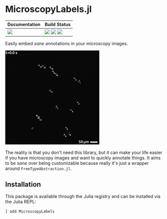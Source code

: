 # MicroscopyLabels.jl

| **Documentation**                 | **Build Status**                                              |
|:----------------------------------|:--------------------------------------------------------------|
| [![][docs-dev-img]][docs-dev-url] | [![][status-img]][status-url] [![][travis-img]][travis-url] [![][codecov-img]][codecov-url] |

Easily embed *sane* annotations in your microscopy images. 

![](assets/labeled_image.gif)

The reality is that you don't need this library, but it can make your life
easier if you have microscopy images and want to quickly annotate things. It
aims to be *sane* over being customizable because really it's just a wrapper
around `FreeTypeAbstraction.jl`.

## Installation

This package is available through the Julia registry and can be installed via the Julia REPL:

```julia
] add MicroscopyLabels
```

[docs-dev-img]: https://img.shields.io/badge/docs-dev-blue.svg
[docs-dev-url]: https://tamasnagy.com/MicroscopyLabels.jl/dev

[travis-img]: https://travis-ci.com/tlnagy/MicroscopyLabels.jl.svg?branch=master
[travis-url]: https://travis-ci.com/tlnagy/MicroscopyLabels.jl

[codecov-img]: https://codecov.io/gh/tlnagy/MicroscopyLabels.jl/branch/master/graph/badge.svg
[codecov-url]: https://codecov.io/gh/tlnagy/MicroscopyLabels.jl

[status-img]: https://www.repostatus.org/badges/latest/wip.svg
[status-url]: https://www.repostatus.org/#wip

